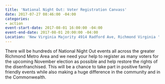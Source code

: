 ```yaml
---
title: 'National Night Out: Voter Registration Canvass'
date: 2017-07-27 08:46:00 -04:00
categories:
- action
event-start-date: 2017-08-01 16:00:00 -04:00
event-end-date: 2017-08-01 20:00:00 -04:00
Location: 'New Virginia Majority 4914 Radford Ave, Richmond Virginia '
---
```


There will be hundreds of National Night Out events all across the greater Richmond Metro Area and we need your help to register as many voters for the upcoming November election as possible and help restore the rights of the disenfranchised. This will be a chance to take part in positive family friendly events while also making a huge difference in the community and in the Commonwealth.